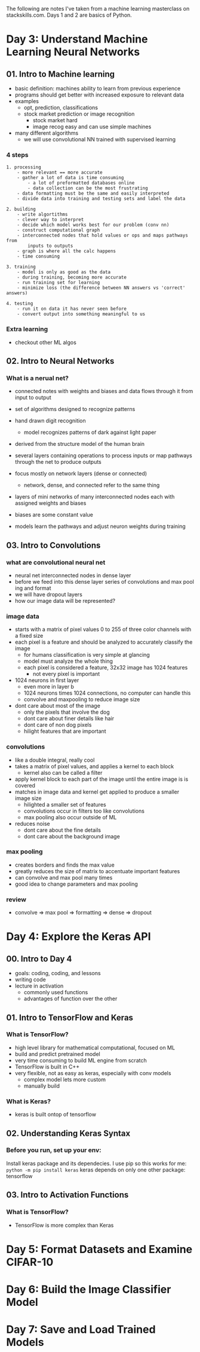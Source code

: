 The following are notes I've taken from a machine learning masterclass on
stackskills.com. Days 1 and 2 are basics of Python.

# Day 3: Understand Machine Learning Neural Networks
## 01. Intro to Machine learning
- basic definition: machines ability to learn from previous experience
- programs should get better with increased exposure to relevant data
- examples
    - opt, prediction, classifications
    - stock market prediction or image recognition
        - stock market hard
        - image recog easy and can use simple machines
- many different algorithms
    - we will use convolutional NN trained with supervised learning

### 4 steps
    1. processing 
        - more relevant == more accurate
        - gather a lot of data is time consuming
            - a lot of preformatted databases online
            - data collection can be the most frustrating
        - data formatting must be the same and easily interpreted
        - divide data into training and testing sets and label the data

    2. building
        - write algortithms
        - clever way to interpret 
        - decide which model works best for our problem (conv nn)
        - construct computational graph
        - interconnected nodes that hold values or ops and maps pathways from 
            inputs to outputs
        - graph is where all the calc happens
        - time consuming

    3. training
        - model is only as good as the data
        - during training, becoming more accurate
        - run training set for learning
        - minimize loss (the difference between NN answers vs 'correct' answers)

    4. testing
        - run it on data it has never seen before
        - convert output into something meaningful to us

### Extra learning
- checkout other ML algos

## 02. Intro to Neural Networks

### What is a nerual net?
- connected notes with weights and biases and data flows through it from input
    to output
- set of algorithms designed to recognize patterns
- hand drawn digit recognition
    - model recognizes patterns of dark against light paper
- derived from the structure model of the human brain
- several layers containing operations to process inputs or map pathways through 
    the net to produce outputs
- focus mostly on network layers (dense or connected)
    - network, dense, and connected refer to the same thing

- layers of mini networks of many interconnected nodes each with assigned weights
    and biases
- biases are some constant value
- models learn the pathways and adjust neuron weights during training

## 03. Intro to Convolutions

### what are convolutional neural net
- neural net interconnected nodes in dense layer 
- before we feed into this dense layer series of convolutions and max pool
    ing and format
- we will have dropout layers
- how our image data will be represented?

### image data
- starts with a matrix of pixel values 0 to 255 of three color channels 
    with a fixed size
- each pixel is a feature and should be analyzed to accurately classify 
    the image
    - for humans classification is very simple at glancing
    - model must analyze the whole thing
    - each pixel is considered a feature, 32x32 image has 1024 features
        - not every pixel is important
- 1024 neurons in first layer
    - even more in layer b
    - 1024 neurons times 1024 connections, no computer can handle this
    - convolve and maxpooling to reduce image size
- dont care about most of the image
    - only the pixels that involve the dog
    - dont care about finer details like hair
    - dont care of non dog pixels
    - hilight features that are important

### convolutions
- like a double integral, really cool
- takes a matrix of pixel values, and applies a kernel to each block 
    - kernel also can be called a filter
- apply kernel block to each part of the image until the entire image is
    is covered
- matches in image data and kernel get applied to produce a smaller image size
    - hilighted a smaller set of features
    - convolutions occur in filters too like convolutions
    - max pooling also occur outside of ML
- reduces noise
    - dont care about the fine details
    - dont care about the background image

### max pooling
- creates borders and finds the max value 
- greatly reduces the size of matrix to accentuate important features
- can convolve and max pool many times
- good idea to change parameters and max pooling

### review
- convolve => max pool => formatting => dense => dropout

# Day 4: Explore the Keras API

## 00. Intro to Day 4
- goals: coding, coding, and lessons
- writing code
- lecture in activation 
    - commonly used functions
    - advantages of function over the other    

## 01. Intro to TensorFlow and Keras

### What is TensorFlow?

- high level library for mathematical computational, focused on ML
- build and predict pretrained model
- very time consuming to build ML engine from scratch
- TensorFlow is built in C++
- very flexible, not as easy as keras, especially with conv models
    - complex model lets more custom
    - manually build

### What is Keras?

- keras is built ontop of tensorflow



## 02. Understanding Keras Syntax
### Before you run, set up your env:
Install keras package and its dependecies.
I use pip so this works for me: `python -m pip install keras`
keras depends on only one other package: tensorflow

## 03. Intro to Activation Functions

### What is TensorFlow?
- TensorFlow is more complex than Keras

# Day 5: Format Datasets and Examine CIFAR-10

# Day 6: Build the Image Classifier Model

# Day 7: Save and Load Trained Models

